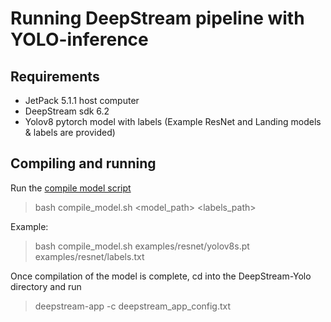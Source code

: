 # Running DeepStream pipeline with YOLO-inference

## Requirements

* JetPack 5.1.1 host computer
* DeepStream sdk 6.2
* Yolov8 pytorch model with labels (Example ResNet and Landing models & labels are provided)

## Compiling and running

Run the [compile model script](./compile_model.sh)
> bash compile_model.sh <model_path> <labels_path>

Example:
> bash compile_model.sh examples/resnet/yolov8s.pt examples/resnet/labels.txt


Once compilation of the model is complete, cd into the DeepStream-Yolo directory and run 
> deepstream-app -c deepstream_app_config.txt